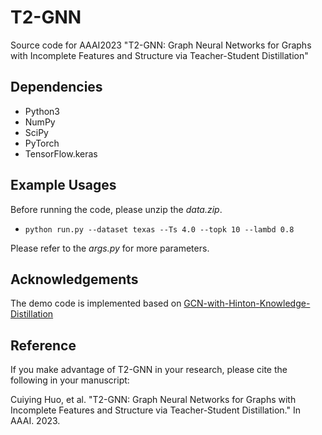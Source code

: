 # T2-GNN
Source code for AAAI2023 "T2-GNN: Graph Neural Networks for Graphs with Incomplete Features and Structure via Teacher-Student Distillation"

## Dependencies
* Python3
* NumPy
* SciPy
* PyTorch
* TensorFlow.keras

## Example Usages
Before running the code, please unzip the *data.zip*.

* `python run.py --dataset texas --Ts 4.0 --topk 10 --lambd 0.8`

Please refer to the *args.py* for more parameters.

## Acknowledgements
The demo code is implemented based on [GCN-with-Hinton-Knowledge-Distillation](https://github.com/berlincho/GCN-with-Hinton-Knowledge-Distillation)

## Reference
If you make advantage of T2-GNN in your research, please cite the following in your manuscript:

Cuiying Huo, et al. "T2-GNN: Graph Neural Networks for Graphs with Incomplete Features and Structure via Teacher-Student Distillation." In AAAI. 2023.
